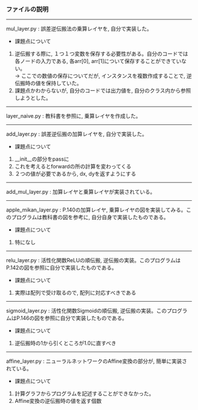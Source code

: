 ### ファイルの説明
---
mul_layer.py : 誤差逆伝搬法の乗算レイヤを, 自分で実装した。  
* 課題点について  
1. 逆伝搬する際に, １つ１つ変数を保存する必要性がある。自分のコードでは各ノードの入力である, 各arr[0], arr[1]について保存することができていない。   
 -> ここでの数値の保存についてだが, インスタンスを複数作成することで, 逆伝搬時の値を保持していた。  
2. 課題点かわからないが, 自分のコードでは出力値を, 自分のクラス内から参照しようとした。  

---
layer_naive.py : 教科書を参照に, 乗算レイヤを作成した。  

---
add_layer.py : 誤差逆伝搬の加算レイヤを, 自分で実装した。
* 課題点について
1. __init__の部分をpassに  
2. これを考えるとforwardの所の計算を変わってくる  
3. ２つの値が必要であるから, dx, dyを返すようにする  

---
add_mul_layer.py : 加算レイヤと乗算レイヤが実装されている。  

---
apple_mikan_layer.py : P.140の加算レイヤ, 乗算レイヤの図を実装してみる。このプログラムは教科書の図を参考に, 自分自身で実装したものである。  
* 課題点について
1. 特になし  

---
relu_layer.py : 活性化関数ReLUの順伝搬, 逆伝搬の実装。このプログラムはP.142の図を参照に自分で実装したものである。  
* 課題点について
1. 実際は配列で受け取るので, 配列に対応すべきである 

---
sigmoid_layer.py : 活性化関数Sigmoidの順伝搬, 逆伝搬の実装。このプログラムはP.146の図を参照に自分で実装したものである。  
* 課題点について  
1. 逆伝搬時の1から引くところが1.0に直すべき  

---
affine_layer.py : ニューラルネットワークのAffine変換の部分が, 簡単に実装されている。  
* 課題点について  
1. 計算グラフからプログラムを記述することができなかった。  
2. Affine変換の逆伝搬時の値を返す個数   
